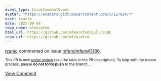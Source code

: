 ```yaml
---
event_type: IssueCommentEvent
avatar: "https://avatars.githubusercontent.com/u/1278247?"
user: tzanio
date: 2022-09-04
repo_name: mfem/mfem
html_url: https://github.com/mfem/mfem/pull/3186
repo_url: https://github.com/mfem/mfem
---
```


<a href='https://github.com/tzanio' target='_blank'>tzanio</a> commented on issue <a href='https://github.com/mfem/mfem/pull/3186' target='_blank'>mfem/mfem#3186</a>.

<small>This PR is now [under review](https://github.com/mfem/mfem/blob/master/CONTRIBUTING.md#pull-requests) (see the table in the PR description). To help with the review process, please **do not force push** to the branch....</small>

<a href='https://github.com/mfem/mfem/pull/3186' target='_blank'>View Comment</a>
